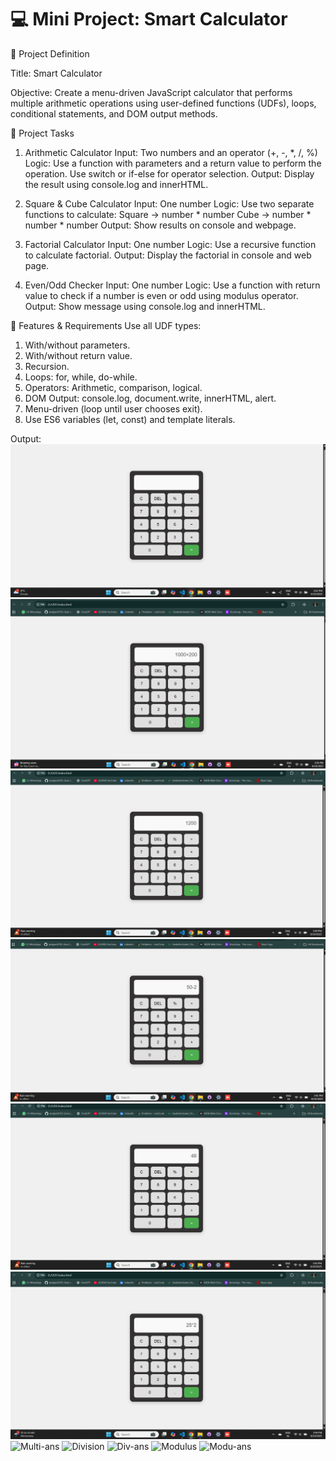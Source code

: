 # 💻 Mini Project: Smart Calculator

📝 Project Definition

Title: Smart Calculator

Objective:  Create a menu-driven JavaScript calculator that performs multiple arithmetic operations using user-defined functions (UDFs), loops, conditional statements, and DOM output methods.

🧩 Project Tasks

1. Arithmetic Calculator
Input: Two numbers and an operator (+, -, *, /, %)
Logic:
Use a function with parameters and a return value to perform the operation.
Use switch or if-else for operator selection.
Output: Display the result using console.log and innerHTML.

2. Square & Cube Calculator
Input: One number
Logic: Use two separate functions to calculate:
Square → number * number
Cube → number * number * number
Output: Show results on console and webpage.

3. Factorial Calculator
Input: One number
Logic: Use a recursive function to calculate factorial.
Output: Display the factorial in console and web page.

4. Even/Odd Checker
Input: One number
Logic: Use a function with return value to check if a number is even or odd using modulus operator.
Output: Show message using console.log and innerHTML.

🔹 Features & Requirements
Use all UDF types:
1. With/without parameters.
2. With/without return value.
3. Recursion.
4. Loops: for, while, do-while.
5. Operators: Arithmetic, comparison, logical.
6. DOM Output: console.log, document.write, innerHTML, alert.
7. Menu-driven (loop until user chooses exit).
8. Use ES6 variables (let, const) and template literals.

Output:
![Calculator](https://github.com/jinaljain0705/UDF/blob/main/Output/Calculator.png)
![Addition](https://github.com/jinaljain0705/UDF/blob/main/Output/Addition.png)
![Add-ans](https://github.com/jinaljain0705/UDF/blob/main/Output/Add-ans.png)
![Subtraction](https://github.com/jinaljain0705/UDF/blob/main/Output/Subtraction.png)
![Sub-ans](https://github.com/jinaljain0705/UDF/blob/main/Output/Sub-ans.png)
![Multiplication](https://github.com/jinaljain0705/UDF/blob/main/Output/Multiplaction.png)
![Multi-ans]()
![Division]()
![Div-ans]()
![Modulus]()
![Modu-ans]()
